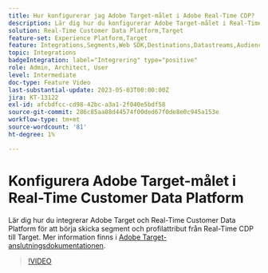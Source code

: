 ```yaml
---
title: Hur konfigurerar jag Adobe Target-målet i Adobe Real-Time CDP?
description: Lär dig hur du konfigurerar Adobe Target-målet i Real-Time Customer Data Platform så att du kan börja skicka segment och profilattribut från Real-Time CDP till Target.
solution: Real-Time Customer Data Platform,Target
feature-set: Experience Platform,Target
feature: Integrations,Segments,Web SDK,Destinations,Datastreams,Audiences,Experience Targeting
topic: Integrations
badgeIntegration: label="Integrering" type="positive"
role: Admin, Architect, User
level: Intermediate
doc-type: Feature Video
last-substantial-update: 2023-05-03T00:00:00Z
jira: KT-13122
exl-id: afcbdfcc-cd98-42bc-a3a1-2f040e5bdf58
source-git-commit: 286c85aa88d44574f00ded67f0de8e0c945a153e
workflow-type: tm+mt
source-wordcount: '81'
ht-degree: 1%

---
```


# Konfigurera Adobe Target-målet i Real-Time Customer Data Platform

Lär dig hur du integrerar Adobe Target och Real-Time Customer Data Platform för att börja skicka segment och profilattribut från Real-Time CDP till Target. Mer information finns i [Adobe Target-anslutningsdokumentationen](https://experienceleague.adobe.com/docs/experience-platform/destinations/catalog/personalization/adobe-target-connection.html?lang=sv-SE).

>[!VIDEO](https://video.tv.adobe.com/v/3418799/?learn=on&enablevpops)
